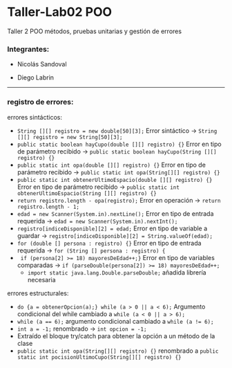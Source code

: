 # Taller-Lab02 POO
Taller 2 POO métodos, pruebas unitarias y gestión de errores
### Integrantes:

- Nicolás Sandoval

- Diego Labrin

---

### registro de errores:

errores sintácticos:
- `String [][] registro = new double[50][3];` Error sintáctico -> `String [][] registro = new String[50][3];`
- `public static boolean hayCupo(double [][] registro) {}` Error en tipo de parámetro recibido -> ``public static boolean hayCupo(String [][] registro) {}``
- `public static int opa(double [][] registro) {}` Error en tipo de parámetro recibido -> `public static int opa(String[][] registro) {}`
- `public static int obtenerUltimoEspacio(double [][] registro) {}` Error en tipo de parámetro recibido -> `public static int obtenerUltimoEspacio(String [][] registro) {}`
- `return registro.length - opa(registro);` Error en operación -> `return registro.length - 1;`
- `edad = new Scanner(System.in).nextLine();` Error en tipo de entrada requerida -> `edad = new Scanner(System.in).nextInt();`
- `registro[indiceDisponible][2] = edad;` Error en tipo de variable a guardar -> `registro[indiceDisponible][2] = String.valueOf(edad);`
- `for (double [] persona : registro) {}` Error en tipo de entrada requerida -> `for (String [] persona : registro) {`
- ` if (persona[2] >= 18) mayoresDeEdad++;}` Error en tipo de variables comparadas -> `if (parseDouble(persona[2]) >= 18) mayoresDeEdad++;`
  - `import static java.lang.Double.parseDouble;` añadida librería necesaria

errores estructurales:

- `do {a = obtenerOpcion(a);} while (a > 0 || a < 6);` Argumento condicional del while cambiado a `while (a < 0 || a > 6);`
- `while (a == 6);` argumento condicional cambiado a `while (a != 6);`
- `int a = -1;` renombrado -> `int opcion = -1;`
- Extraído el bloque try/catch para obtener la opción a un método de la clase
- `public static int opa(String[][] registro) {}` renombrado a `public static int pocisionUltimoCupo(String[][] registro) {}`